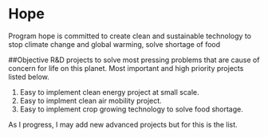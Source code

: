 # Hope
Program hope is committed to create clean and sustainable technology to stop climate change and global warming, solve shortage of food

##Objective
R&D projects to solve most pressing problems that are cause of concern for life on this planet. Most important and high priority projects listed below.
1. Easy to implement clean energy project at small scale.
2. Easy to implment clean air mobility project.
3. Easy to implement crop growing technology to solve food shortage.
  
As I progress, I may add new advanced projects but for this is the list.
